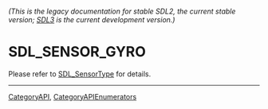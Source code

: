 ###### (This is the legacy documentation for stable SDL2, the current stable version; [SDL3](https://wiki.libsdl.org/SDL3/) is the current development version.)
# SDL_SENSOR_GYRO

Please refer to [SDL_SensorType](SDL_SensorType) for details.

----
[CategoryAPI](CategoryAPI), [CategoryAPIEnumerators](CategoryAPIEnumerators)

